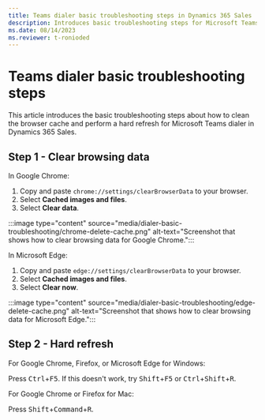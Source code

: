 ```yaml
---
title: Teams dialer basic troubleshooting steps in Dynamics 365 Sales
description: Introduces basic troubleshooting steps for Microsoft Teams dialer in Dynamics 365 Sales.
ms.date: 08/14/2023
ms.reviewer: t-ronioded
---
```

# Teams dialer basic troubleshooting steps

This article introduces the basic troubleshooting steps about how to clean the browser cache and perform a hard refresh for Microsoft Teams dialer in Dynamics 365 Sales.

## Step 1 - Clear browsing data

In Google Chrome:

1. Copy and paste `chrome://settings/clearBrowserData` to your browser.
2. Select **Cached images and files**.
3. Select **Clear data**.

:::image type="content" source="media/dialer-basic-troubleshooting/chrome-delete-cache.png" alt-text="Screenshot that shows how to clear browsing data for Google Chrome.":::

In Microsoft Edge:

1. Copy and paste `edge://settings/clearBrowserData` to your browser.
2. Select **Cached images and files**.
3. Select **Clear now**.

:::image type="content" source="media/dialer-basic-troubleshooting/edge-delete-cache.png" alt-text="Screenshot that shows how to clear browsing data for Microsoft Edge.":::

## Step 2 - Hard refresh

For Google Chrome, Firefox, or Microsoft Edge for Windows:

Press <kbd>Ctrl</kbd>+<kbd>F5</kbd>. If this doesn't work, try <kbd>Shift</kbd>+<kbd>F5</kbd> or <kbd>Ctrl</kbd>+<kbd>Shift</kbd>+<kbd>R</kbd>.

For Google Chrome or Firefox for Mac:

Press <kbd>Shift</kbd>+<kbd>Command</kbd>+<kbd>R</kbd>.
